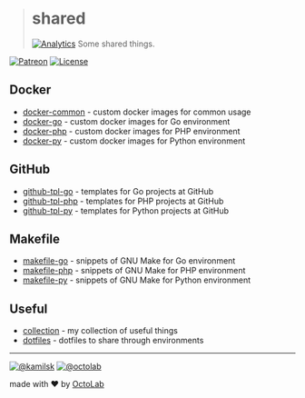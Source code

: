 > # shared
> [![Analytics](https://ga-beacon.appspot.com/UA-109817251-4/shared/master:readme?pixel)](https://github.com/kamilsk/shared)
> Some shared things.

[![Patreon](https://img.shields.io/badge/patreon-donate-orange.svg)](https://www.patreon.com/octolab)
[![License](https://img.shields.io/badge/license-MIT-blue.svg)](LICENSE)

## Docker

- [docker-common](../../tree/docker-common) - custom docker images for common usage
- [docker-go](../../tree/docker-go) - custom docker images for Go environment
- [docker-php](../../tree/docker-php) - custom docker images for PHP environment
- [docker-py](../../tree/docker-py) - custom docker images for Python environment

## GitHub

- [github-tpl-go](../../tree/github-tpl-go) - templates for Go projects at GitHub
- [github-tpl-php](../../tree/github-tpl-php) - templates for PHP projects at GitHub
- [github-tpl-py](../../tree/github-tpl-py) - templates for Python projects at GitHub

## Makefile

- [makefile-go](../../tree/makefile-go) - snippets of GNU Make for Go environment
- [makefile-php](../../tree/makefile-php) - snippets of GNU Make for PHP environment
- [makefile-py](../../tree/makefile-py) - snippets of GNU Make for Python environment

## Useful

- [collection](../../tree/collection) - my collection of useful things
- [dotfiles](../../tree/dotfiles) - dotfiles to share through environments

---

[![@kamilsk](https://img.shields.io/badge/author-%40kamilsk-blue.svg)](https://twitter.com/ikamilsk)
[![@octolab](https://img.shields.io/badge/sponsor-%40octolab-blue.svg)](https://twitter.com/octolab_inc)

made with ❤️ by [OctoLab](https://www.octolab.org/)
